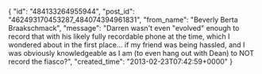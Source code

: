  {
   "id": "484133264955944",
   "post_id": "462493170453287_484074394961831",
   "from_name": "Beverly Berta Braakschmack",
   "message": "Darren wasn't even \"evolved\" enough to record that with his likely fully recordable phone at the time, which I wondered about in the first place... if my friend was being hassled, and I was obviously knowledgeable as I am (to even hang out with Dean) to NOT record the fiasco?",
   "created_time": "2013-02-23T07:42:59+0000"
 }
